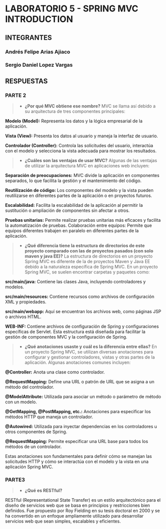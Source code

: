 # LABORATORIO 5 - SPRING MVC INTRODUCTION

## INTEGRANTES

### Andrés Felipe Arias Ajiaco
### Sergio Daniel Lopez Vargas

## RESPUESTAS

### PARTE 2
> * **¿Por qué MVC obtiene ese nombre?**
MVC se llama así debido a su arquitectura de tres componentes principales:

**Modelo (Model):** Representa los datos y la lógica empresarial de la aplicación.

**Vista (View):** Presenta los datos al usuario y maneja la interfaz de usuario.

**Controlador (Controller):** Controla las solicitudes del usuario, interactúa con el modelo y selecciona la vista adecuada para mostrar los resultados.
> * **¿Cuáles son las ventajas de usar MVC?**
Algunas de las ventajas de utilizar la arquitectura MVC en aplicaciones web incluyen:

**Separación de preocupaciones:** MVC divide la aplicación en componentes separados, lo que facilita la gestión y el mantenimiento del código.

**Reutilización de código:** Los componentes del modelo y la vista pueden reutilizarse en diferentes partes de la aplicación o en proyectos futuros.

**Escalabilidad:** Facilita la escalabilidad de la aplicación al permitir la sustitución o ampliación de componentes sin afectar a otros.

**Pruebas unitarias:** Permite realizar pruebas unitarias más eficaces y facilita la automatización de pruebas.
Colaboración entre equipos: Permite que equipos diferentes trabajen en paralelo en diferentes partes de la aplicación.
> * **¿Qué diferencia tiene la estructura de directorios de este proyecto comparado con las de proyectos pasados (con solo maven y java EE)?**
La estructura de directorios en un proyecto Spring MVC es diferente de la de proyectos Maven y Java EE debido a la naturaleza específica de Spring MVC. En un proyecto Spring MVC, se suelen encontrar carpetas y paquetes como:

**src/main/java:** Contiene las clases Java, incluyendo controladores y modelos.

**src/main/resources:** Contiene recursos como archivos de configuración XML y propiedades.

**src/main/webapp:** Aquí se encuentran los archivos web, como páginas JSP o archivos HTML.

**WEB-INF:** Contiene archivos de configuración de Spring y configuraciones específicas de Servlet.
    Esta estructura está diseñada para facilitar la gestión de componentes MVC y la configuración de Spring.
> * **¿Qué anotaciones usaste y cuál es la diferencia entre ellas?**
En un proyecto Spring MVC, se utilizan diversas anotaciones para configurar y gestionar controladores, vistas y otras partes de la aplicación. Algunas anotaciones comunes incluyen:

**@Controller:** Anota una clase como controlador.

**@RequestMapping:** Define una URL o patrón de URL que se asigna a un método del controlador.

**@ModelAttribute:** Utilizada para asociar un método o parámetro de método con un modelo.

**@GetMapping, @PostMapping, etc.:** Anotaciones para especificar los métodos HTTP que maneja un controlador.

**@Autowired:** Utilizada para inyectar dependencias en los controladores u otros componentes de Spring.

**@RequestMapping:** Permite especificar una URL base para todos los métodos de un controlador.

Estas anotaciones son fundamentales para definir cómo se manejan las solicitudes HTTP y cómo se interactúa con el modelo y la vista en una aplicación Spring MVC.

### PARTE3
> * **¿Qué es RESTful?**

RESTful (Representational State Transfer) es un estilo arquitectónico para el diseño de servicios web que se basa en principios y restricciones bien definidos. Fue propuesto por Roy Fielding en su tesis doctoral en 2000 y se ha convertido en un enfoque ampliamente utilizado para desarrollar servicios web que sean simples, escalables y eficientes.



